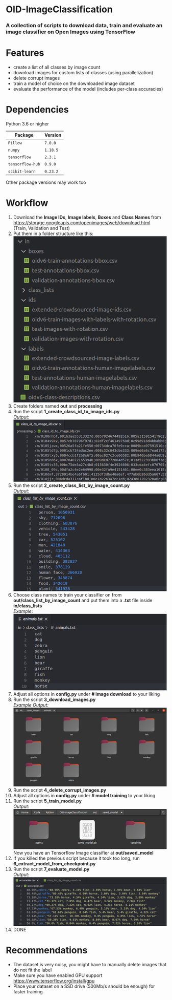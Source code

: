 # OID-ImageClassification

### A collection of scripts to download data, train and evaluate an image classifier on Open Images using TensorFlow

# Features

 - create a list of all classes by image count
 - download images for custom lists of classes (using parallelization)
 - delete corrupt images
 - train a model of choice on the downloaded image dataset
 - evaluate the performance of the model (includes per-class accuracies)
 
 # Dependencies
 Python 3.6 or higher
 
 | Package | Version
| -------- | ----------- |
`Pillow` | `7.0.0` |
`numpy` | `1.18.5` |
`tensorflow` | `2.3.1` |
`tensorflow-hub` | `0.9.0` |
`scikit-learn` | `0.23.2` |

Other package versions may work too

 # Workflow
 1. Download the **Image IDs**, **Image labels**, **Boxes** and **Class Names** from https://storage.googleapis.com/openimages/web/download.html  
 (Train, Validation and Test)
 2. Put them in a folder structure like this:  
	![inputFolder.png](screenshots/input_folder.png)
3. Create folders named **out** and **processing**
4. Run the script **1_create_class_id_to_image_ids.py**  
	*Output:*  
	![script1.png](screenshots/script1.png)
5. Run the script **2_create_class_list_by_image_count.py**  
	*Output:*  
	![script2.png](screenshots/script2.png)
6. Choose class names to train your classifier on from **out/class_list_by_image_count** and put them into a **.txt** file inside **in/class_lists**  
*Example*:  
![script1.png](screenshots/class_list.png)
7. Adjust all options in **config.py** under **# image download** to your liking
8. Run the script **3_download_images.py**  
	*Example Output:*  
	![script3.png](screenshots/script3.png)
9. Run the script **4_delete_corrupt_images.py**
10. Adjust all options in **config.py** under **# model training** to your liking
11. Run the script **5_train_model.py**  
	*Output:*  
	![script5.png](screenshots/script5.png)  
	Now you have an Tensorflow Image classifier at **out/saved_model**
12. If you killed the previous script because it took too long,
run **6_extract_model_from_checkpoint.py**
13. Run the script **7_evaluate_model.py**  
	*Output:*  
	![script7.png](screenshots/script7.png)
14. DONE

# Recommendations
 - The dataset is very noisy, you might have to manually delete images that do not fit the label
 - Make sure you have enabled GPU support https://www.tensorflow.org/install/gpu
 - Place your dataset on a SSD drive (500Mb/s should be enough) for faster training
